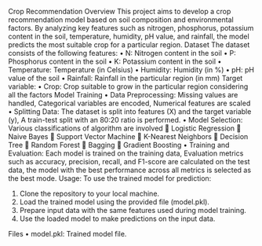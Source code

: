 Crop Recommendation
Overview
This project aims to develop a crop recommendation model based on soil composition and environmental factors. By analyzing key features such as nitrogen, phosphorus, potassium content in the soil, temperature, humidity, pH value, and rainfall, the model predicts the most suitable crop for a particular region.
Dataset
The dataset consists of the following features:
•	N: Nitrogen content in the soil
•	P: Phosphorus content in the soil
•	K: Potassium content in the soil
•	Temperature: Temperature (in Celsius)
•	Humidity: Humidity (in %)
•	pH: pH value of the soil
•	Rainfall: Rainfall in the particular region (in mm)
Target variable:
•	Crop: Crop suitable to grow in the particular region considering all the factors
Model Training
•	Data Preprocessing: Missing values are handled, Categorical variables are encoded, Numerical features are scaled
•	 Splitting Data: The dataset is split into features (X) and the target variable (y), A train-test split with an 80:20 ratio is performed.
•	Model Selection: Various classifications of algorithm are involved
	Logistic Regression
	Naive Bayes
	Support Vector Machine
	K-Nearest Neighbors
	Decision Tree
	Random Forest
	Bagging
	Gradient Boosting
•	Training and Evaluation: Each model is trained on the training data, Evaluation metrics such as accuracy, precision, recall, and F1-score are calculated on the test data, the model with the best performance across all metrics is selected as the best mode.
Usage: To use the trained model for prediction:
1.	Clone the repository to your local machine.
2.	Load the trained model using the provided file (model.pkl).
3.	Prepare input data with the same features used during model training.
4.	Use the loaded model to make predictions on the input data.

Files
•	model.pkl: Trained model file.

